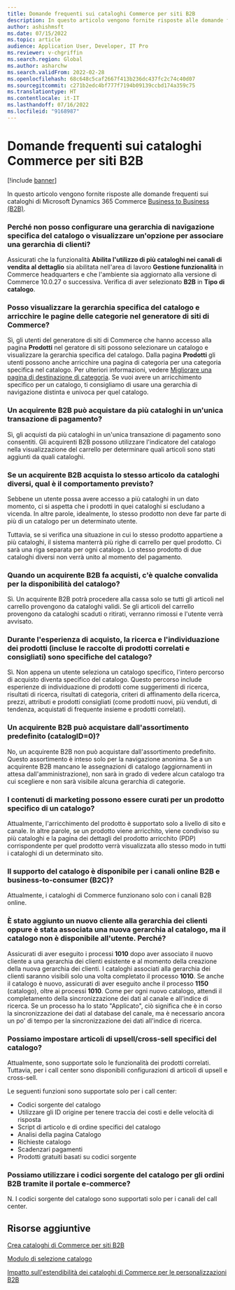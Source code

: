 ```yaml
---
title: Domande frequenti sui cataloghi Commerce per siti B2B
description: In questo articolo vengono fornite risposte alle domande frequenti sui cataloghi di Microsoft Dynamics 365 Commerce.
author: ashishmsft
ms.date: 07/15/2022
ms.topic: article
audience: Application User, Developer, IT Pro
ms.reviewer: v-chgriffin
ms.search.region: Global
ms.author: asharchw
ms.search.validFrom: 2022-02-28
ms.openlocfilehash: 68c648c5caf2667f413b236dc437fc2c74c40d07
ms.sourcegitcommit: c271b2edc4bf777f7194b09139ccbd174a359c75
ms.translationtype: HT
ms.contentlocale: it-IT
ms.lasthandoff: 07/16/2022
ms.locfileid: "9168987"
---
```

# <a name="commerce-catalogs-for-b2b-faq"></a>Domande frequenti sui cataloghi Commerce per siti B2B

[!include [banner](includes/banner.md)]

In questo articolo vengono fornite risposte alle domande frequenti sui cataloghi di Microsoft Dynamics 365 Commerce [Business to Business (B2B)](catalogs-b2b-sites.md).

### <a name="why-cant-i-configure-a-catalog-specific-navigation-hierarchy-or-see-an-option-to-associate-a-customer-hierarchy"></a>Perché non posso configurare una gerarchia di navigazione specifica del catalogo o visualizzare un'opzione per associare una gerarchia di clienti?

Assicurati che la funzionalità **Abilita l'utilizzo di più cataloghi nei canali di vendita al dettaglio** sia abilitata nell'area di lavoro **Gestione funzionalità** in Commerce headquarters e che l'ambiente sia aggiornato alla versione di Commerce 10.0.27 o successiva. Verifica di aver selezionato **B2B** in **Tipo di catalogo**.

### <a name="can-i-view-the-catalog-specific-hierarchy-and-enrich-category-pages-in-commerce-site-builder"></a>Posso visualizzare la gerarchia specifica del catalogo e arricchire le pagine delle categorie nel generatore di siti di Commerce?

Sì, gli utenti del generatore di siti di Commerce che hanno accesso alla pagina **Prodotti** nel geratore di siti possono selezionare un catalogo e visualizzare la gerarchia specifica del catalogo. Dalla pagina **Prodotti** gli utenti possono anche arricchire una pagina di categoria per una categoria specifica nel catalogo. Per ulteriori informazioni, vedere [Migliorare una pagina di destinazione di categoria](enrich-category-page.md). Se vuoi avere un arricchimento specifico per un catalogo, ti consigliamo di usare una gerarchia di navigazione distinta e univoca per quel catalogo.

### <a name="can-a-b2b-shopper-purchase-from-multiple-catalogs-in-a-single-checkout"></a>Un acquirente B2B può acquistare da più cataloghi in un'unica transazione di pagamento?

Sì, gli acquisti da più cataloghi in un'unica transazione di pagamento sono consentiti. Gli acquirenti B2B possono utilizzare l'indicatore del catalogo nella visualizzazione del carrello per determinare quali articoli sono stati aggiunti da quali cataloghi.

### <a name="if-a-b2b-shopper-purchases-the-same-item-from-different-catalogs-what-is-the-expected-behavior"></a>Se un acquirente B2B acquista lo stesso articolo da cataloghi diversi, qual è il comportamento previsto?

Sebbene un utente possa avere accesso a più cataloghi in un dato momento, ci si aspetta che i prodotti in quei cataloghi si escludano a vicenda. In altre parole, idealmente, lo stesso prodotto non deve far parte di più di un catalogo per un determinato utente.

Tuttavia, se si verifica una situazione in cui lo stesso prodotto appartiene a più cataloghi, il sistema manterrà più righe di carrello per quel prodotto. Ci sarà una riga separata per ogni catalogo. Lo stesso prodotto di due cataloghi diversi non verrà unito al momento del pagamento.

### <a name="when-a-b2b-shopper-is-shopping-is-there-any-validation-for-catalog-availability"></a>Quando un acquirente B2B fa acquisti, c'è qualche convalida per la disponibilità del catalogo?

Sì. Un acquirente B2B potrà procedere alla cassa solo se tutti gli articoli nel carrello provengono da cataloghi validi. Se gli articoli del carrello provengono da cataloghi scaduti o ritirati, verranno rimossi e l'utente verrà avvisato.

### <a name="during-the-shopping-experience-are-search-and-product-discovery-including-related-and-recommended-product-collections-catalog-specific"></a>Durante l'esperienza di acquisto, la ricerca e l'individuazione dei prodotti (incluse le raccolte di prodotti correlati e consigliati) sono specifiche del catalogo?

Sì. Non appena un utente seleziona un catalogo specifico, l'intero percorso di acquisto diventa specifico del catalogo. Questo percorso include esperienze di individuazione di prodotti come suggerimenti di ricerca, risultati di ricerca, risultati di categoria, criteri di affinamento della ricerca, prezzi, attributi e prodotti consigliati (come prodotti nuovi, più venduti, di tendenza, acquistati di frequente insieme e prodotti correlati).

### <a name="can-a-b2b-shopper-purchase-from-the-default-assortment-catalogid0"></a>Un acquirente B2B può acquistare dall'assortimento predefinito (catalogID=0)?

No, un acquirente B2B non può acquistare dall'assortimento predefinito. Questo assortimento è inteso solo per la navigazione anonima. Se a un acquirente B2B mancano le assegnazioni di catalogo (aggiornamenti in attesa dall'amministrazione), non sarà in grado di vedere alcun catalogo tra cui scegliere e non sarà visibile alcuna gerarchia di categorie.

### <a name="can-marketing-content-be-curated-for-a-product-that-is-specific-to-a-catalog"></a>I contenuti di marketing possono essere curati per un prodotto specifico di un catalogo?

Attualmente, l'arricchimento del prodotto è supportato solo a livello di sito e canale. In altre parole, se un prodotto viene arricchito, viene condiviso su più cataloghi e la pagina dei dettagli del prodotto arricchito (PDP) corrispondente per quel prodotto verrà visualizzata allo stesso modo in tutti i cataloghi di un determinato sito. 

### <a name="is-catalog-support-available-for-both-b2b-and-business-to-consumer-b2c-online-channels"></a>Il supporto del catalogo è disponibile per i canali online B2B e business-to-consumer (B2C)?

Attualmente, i cataloghi di Commerce funzionano solo con i canali B2B online.

### <a name="a-new-customer-was-added-to-the-customer-hierarchy-or-a-new-hierarchy-was-associated-with-the-catalog-but-the-catalog-is-not-available-to-the-user-why"></a>È stato aggiunto un nuovo cliente alla gerarchia dei clienti oppure è stata associata una nuova gerarchia al catalogo, ma il catalogo non è disponibile all'utente. Perché?

Assicurati di aver eseguito i processi **1010** dopo aver associato il nuovo cliente a una gerarchia dei clienti esistente e al momento della creazione della nuova gerarchia dei clienti. I cataloghi associati alla gerarchia dei clienti saranno visibili solo una volta completato il processo **1010**. Se anche il catalogo è nuovo, assicurati di aver eseguito anche il processo **1150** (catalogo), oltre ai processi **1010**. Come per ogni nuovo catalogo, attendi il completamento della sincronizzazione dei dati al canale e all'indice di ricerca. Se un processo ha lo stato "Applicato", ciò significa che è in corso la sincronizzazione dei dati al database del canale, ma è necessario ancora un po' di tempo per la sincronizzazione dei dati all'indice di ricerca. 

### <a name="can-we-set-up-catalog-specific-upsellcross-sell-items"></a>Possiamo impostare articoli di upsell/cross-sell specifici del catalogo?

Attualmente, sono supportate solo le funzionalità dei prodotti correlati. Tuttavia, per i call center sono disponibili configurazioni di articoli di upsell e cross-sell.

Le seguenti funzioni sono supportate solo per i call center:

- Codici sorgente del catalogo
- Utilizzare gli ID origine per tenere traccia dei costi e delle velocità di risposta
- Script di articolo e di ordine specifici del catalogo
- Analisi della pagina Catalogo
- Richieste catalogo
- Scadenzari pagamenti
- Prodotti gratuiti basati su codici sorgente

### <a name="can-we-use-catalog-source-codes-for-b2b-orders-through-the-e-commerce-portal"></a>Possiamo utilizzare i codici sorgente del catalogo per gli ordini B2B tramite il portale e-commerce?

N. I codici sorgente del catalogo sono supportati solo per i canali del call center.

## <a name="additional-resources"></a>Risorse aggiuntive

[Crea cataloghi di Commerce per siti B2B](catalogs-b2b-sites.md)

[Modulo di selezione catalogo](catalog-picker.md)

[Impatto sull'estendibilità dei cataloghi di Commerce per le personalizzazioni B2B](catalogs-b2b-sites-dev.md)
